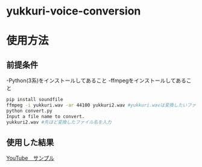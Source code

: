 # yukkuri-voice-conversion

# 使用方法

## 前提条件
-Python(3系)をインストールしてあること
-ffmpegをインストールしてあること

```bash
pip install soundfile
ffmpeg -i yukkuri.wav -ar 44100 yukkuri2.wav #yukkuri.wavは変換したいファイル名
python convert.py
Input a file name to convert.
yukkuri2.wav #先ほど変換したファイル名を入力
```

## 使用した結果

[YouTube　サンプル](https://www.youtube.com/watch?v=hkj5O3c4ATU&feature=youtu.be)